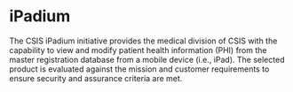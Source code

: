 # iPadium
The CSIS iPadium initiative provides the medical division of CSIS with the capability to view and modify patient health information (PHI) from the master registration database from a mobile device (i.e., iPad). The selected product is evaluated against the mission and customer requirements to ensure security and assurance criteria are met.
